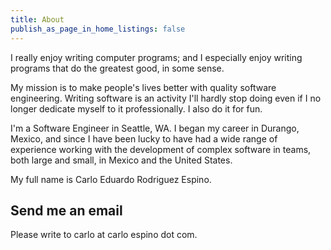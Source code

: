 ```yaml
---
title: About
publish_as_page_in_home_listings: false
---
```

I really enjoy writing computer programs; and I especially enjoy writing programs that do the greatest good, in some sense.

My mission is to make people's lives better with quality software engineering. Writing software is an activity I'll hardly stop doing even if I no longer dedicate myself to it professionally. I also do it for fun.

I'm a Software Engineer in Seattle, WA. I began my career in Durango, Mexico, and since I have been lucky to have had a wide range of experience working with the development of complex software in teams, both large and small, in Mexico and the United States.

My full name is Carlo Eduardo Rodriguez Espino.

## Send me an email

Please write to carlo at carlo espino dot com.

